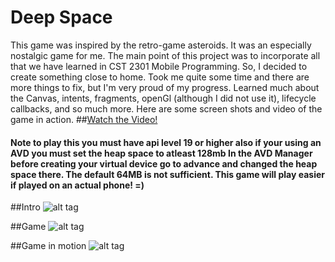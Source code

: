 # Deep Space
This game was inspired by the retro-game asteroids. It was an especially nostalgic game for me. The main point of this project was to incorporate all that we have learned in CST 2301 Mobile Programming. So, I decided to create something close to home. Took me quite some time and there are more things to fix, but I'm very proud of my progress. Learned much about the Canvas, intents, fragments, openGl (although I did not use it), lifecycle callbacks, and so much more. Here are some screen shots and video of the game in action. 
##[Watch the Video!](https://youtu.be/ozn2zDgWTcA)
#### Note to play this you must have api level 19 or higher also if your using an AVD you must set the heap space to atleast 128mb In the AVD Manager before creating your virtual device go to advance and changed the heap space there. The default 64MB is not sufficient. This game will play easier if played on an actual phone! =)

##Intro
![alt tag](http://i.imgur.com/FycEoum.png)

##Game
![alt tag](http://i.imgur.com/ETaQ4ng.png)

##Game in motion
![alt tag](http://i.imgur.com/TNOLr0M.png)


